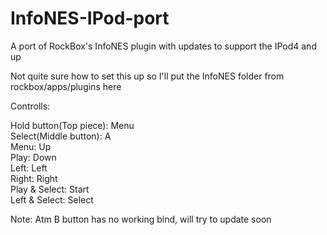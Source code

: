 # InfoNES-IPod-port
A port of RockBox's InfoNES plugin with updates to support the IPod4 and up

Not quite sure how to set this up so I'll put the InfoNES folder from rockbox/apps/plugins here


Controlls:

Hold button(Top piece): Menu <br/>
Select(Middle button): A <br/>
Menu: Up <br/>
Play: Down <br/>
Left: Left <br/>
Right: Right <br/>
Play & Select: Start <br/>
Left & Select: Select <br/>

Note: Atm B button has no working bind, will try to update soon
